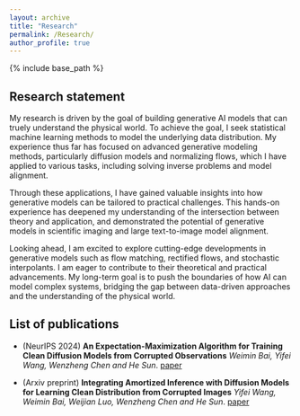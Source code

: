 ```yaml
---
layout: archive
title: "Research"
permalink: /Research/
author_profile: true
---
```


{% include base_path %}
## Research statement
My research is driven by the goal of building generative AI models that can truely understand the physical world. To achieve the goal, I seek statistical machine learning methods to model the underlying data distribution. My experience thus far has focused on advanced generative modeling methods, particularly diffusion models and normalizing flows, which I have applied to various tasks, including solving inverse problems and model alignment.

Through these applications, I have gained valuable insights into how generative models can be tailored to practical challenges. This hands-on experience has deepened my understanding of the intersection between theory and application, and demonstrated the potential of generative models in scientific imaging and large text-to-image model alignment.

Looking ahead, I am excited to explore cutting-edge developments in generative models such as flow matching, rectified flows, and stochastic interpolants. I am eager to contribute to their theoretical and practical advancements. My long-term goal is to push the boundaries of how AI can model complex systems, bridging the gap between data-driven approaches and the understanding of the physical world.

## List of publications

- (NeurIPS 2024) **An Expectation-Maximization Algorithm for Training Clean Diffusion Models from Corrupted Observations**
*Weimin Bai, Yifei Wang, Wenzheng Chen and He Sun*.
[paper](https://arxiv.org/abs/2407.01014)

- (Arxiv preprint) **Integrating Amortized Inference with Diffusion Models for Learning Clean Distribution from Corrupted Images**
*Yifei Wang, Weimin Bai, Weijian Luo, Wenzheng Chen and He Sun*.
[paper](https://arxiv.org/abs/2407.11162)

